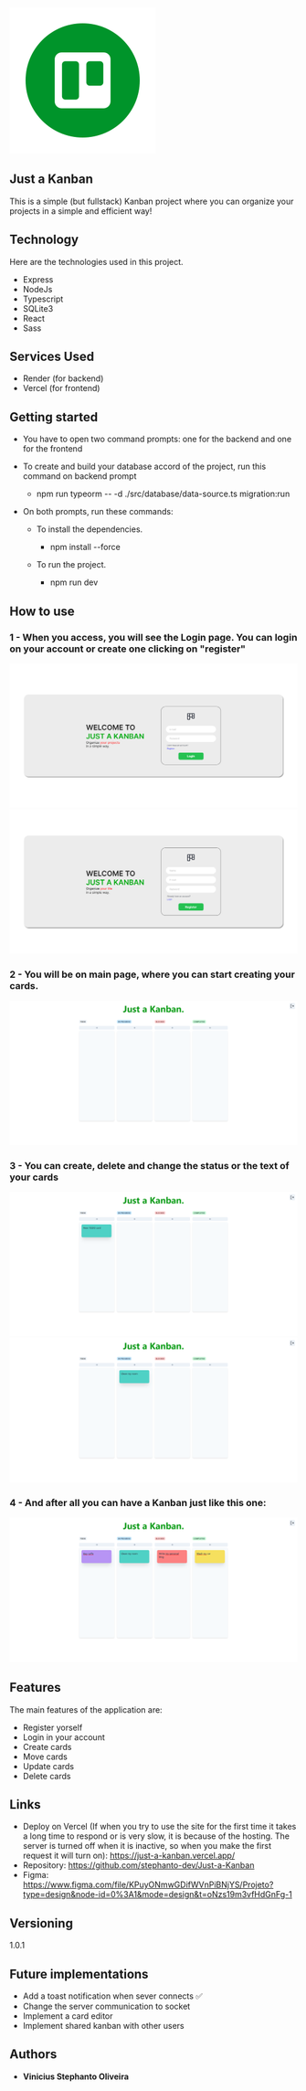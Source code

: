 
![Logo of the project](https://github.com/stephanto-dev/Just-a-Kanban/blob/main/readme/logo_just_a_kanban.png)


## Just a Kanban
This is a simple (but fullstack) Kanban project where you can organize your projects in a simple and efficient way!


## Technology 

Here are the technologies used in this project.

* Express
* NodeJs
* Typescript
* SQLite3
* React
* Sass

## Services Used

* Render (for backend)
* Vercel (for frontend)

## Getting started

* You have to open two command prompts: one for the backend and one for the frontend

* To create and build your database accord of the project, run this command on backend prompt
  - npm run typeorm -- -d ./src/database/data-source.ts migration:run
  
 - On both prompts, run these commands:
	* To install the dependencies.
	  - npm install --force
	  
	* To run the project.
	  - npm run dev

## How to use

### 1 - When you access, you will see the Login page. You can login on your account or create one clicking on "register"

![Login page image](https://github.com/stephanto-dev/Just-a-Kanban/blob/main/readme/Login.png)
![Register page image](https://github.com/stephanto-dev/Just-a-Kanban/blob/main/readme/Register.png)

### 2 - You will be on main page, where you can start creating your cards.

![Main Page](https://github.com/stephanto-dev/Just-a-Kanban/blob/main/readme/Main%20Page.png)

### 3 - You can create, delete and change the status or the text of your cards

![Cards Show](https://github.com/stephanto-dev/Just-a-Kanban/blob/main/readme/New%20Card.png)
![Cards Show](https://github.com/stephanto-dev/Just-a-Kanban/blob/main/readme/Change%20status.png)

### 4 - And after all you can have a Kanban just like this one:
![Kanban example](https://github.com/stephanto-dev/Just-a-Kanban/blob/main/readme/Full%20Example.png)

## Features

The main features of the application are:
 - Register yorself
 - Login in your account
 - Create cards
 - Move cards
 - Update cards
 - Delete cards


## Links
  - Deploy on Vercel (If when you try to use the site for the first time it takes a long time to respond or is very slow, it is because of the hosting. The server is turned off when it is inactive, so when you make the first request it will turn on): https://just-a-kanban.vercel.app/
  - Repository: https://github.com/stephanto-dev/Just-a-Kanban
  - Figma: https://www.figma.com/file/KPuyONmwGDifWVnPiBNjYS/Projeto?type=design&node-id=0%3A1&mode=design&t=oNzs19m3vfHdGnFg-1

  ## Versioning

  1.0.1

  ## Future implementations

  * Add a toast notification when sever connects :white_check_mark:
  * Change the server communication to socket
  * Implement a card editor
  * Implement shared kanban with other users


  ## Authors

  * **Vinicius Stephanto Oliveira** 
